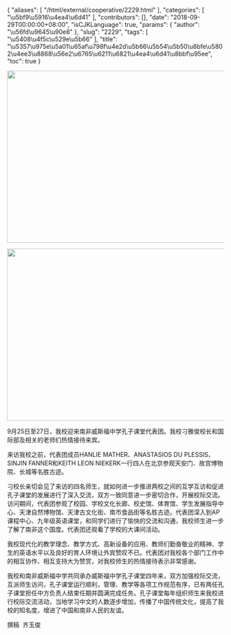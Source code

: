 {
    "aliases": [
        "/html/external/cooperative/2229.html"
    ],
    "categories": [
        "\u5bf9\u5916\u4ea4\u6d41"
    ],
    "contributors": [],
    "date": "2018-09-29T00:00:00+08:00",
    "isCJKLanguage": true,
    "params": {
        "author": "\u56fd\u9645\u90e8"
    },
    "slug": "2229",
    "tags": [
        "\u5408\u4f5c\u529e\u5b66"
    ],
    "title": "\u5357\u975e\u5a01\u65af\u798f\u4e2d\u5b66\u5b54\u5b50\u8bfe\u5802\u4ee3\u8868\u56e2\u6765\u6211\u6821\u4ea4\u6d41\u8bbf\u95ee",
    "toc": true
}


<img
    src="https://cdn.tfls.online/mirror/full/e293dfd3dfd1c52a562b90767d822096932545ed.jpg"
    style="display:block;margin-left:auto;margin-right:auto;"
    decoding="async"
    fetchpriority="auto"
    loading="lazy"
    height="400"
    width="600"
/>





<img
    src="https://cdn.tfls.online/mirror/full/7be86129b7df19202be6d59d3a94c386e12de65e.jpg"
    style="display:block;margin-left:auto;margin-right:auto;"
    decoding="async"
    fetchpriority="auto"
    loading="lazy"
    height="400"
    width="600"
/>




  





9月25日至27日，我校迎来南非威斯福中学孔子课堂代表团。我校刁雅俊校长和国际部及相关的老师们热情接待来宾。




来访我校之前，代表团成员HANLIE MATHER、ANASTASIOS DU PLESSIS、SINJIN FANNER和KEITH LEON NIEKERK一行四人在北京参观天安门、故宫博物院、长城等名胜古迹。




刁校长亲切会见了来访的四名师生，就如何进一步推进两校之间的互学互访和促进孔子课堂的发展进行了深入交流，双方一致同意进一步密切合作，开展校际交流。访问期间，代表团参观了校园、学校文化长廊、校史馆、体育馆、学生发展指导中心、天津自然博物馆、天津古文化街、南市食品街等名胜古迹。代表团深入到AP课程中心、九年级英语课堂，和同学们进行了愉快的交流和沟通，我校师生进一步了解了南非这个国度。代表团还观看了学校的大课间活动。




我校现代化的教学理念、教学方式、高新设备的应用、教师们勤奋敬业的精神、学生的英语水平以及良好的育人环境让外宾赞叹不已。代表团对我校各个部门工作中的相互协作、相互支持大为赞赏，对我校师生的热情接待表示非常感谢。




我校和南非威斯福中学共同承办威斯福中学孔子课堂四年来，双方加强校际交流，互派师生访问，孔子课堂运行顺利，管理、教学等各项工作规范有序，已有两任孔子课堂担任中方负责人结束任期并圆满完成任务。孔子课堂每年组织师生来我校进行校际交流活动，当地学习中文的人数逐步增加，传播了中国传统文化，提高了我校的知名度，增进了中国和南非人民的友谊。




撰稿  齐玉俊




  



